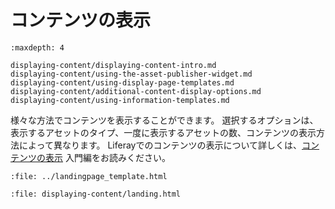 # コンテンツの表示

```{toctree}
:maxdepth: 4

displaying-content/displaying-content-intro.md
displaying-content/using-the-asset-publisher-widget.md
displaying-content/using-display-page-templates.md
displaying-content/additional-content-display-options.md
displaying-content/using-information-templates.md
```

様々な方法でコンテンツを表示することができます。 選択するオプションは、表示するアセットのタイプ、一度に表示するアセットの数、コンテンツの表示方法によって異なります。 Liferayでのコンテンツの表示について詳しくは、[コンテンツの表示](./displaying-content/displaying-content-intro.md) 入門編をお読みください。

```{raw} html
:file: ../landingpage_template.html
```

```{raw} html
:file: displaying-content/landing.html
```
